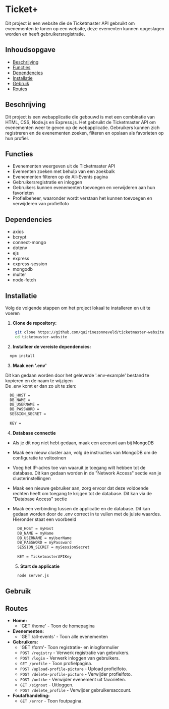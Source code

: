 # Ticket+

Dit project is een website die de Ticketmaster API gebruikt om evenementen te tonen op een website, deze evementen kunnen opgeslagen worden en heeft gebruikersregistratie.

## Inhoudsopgave

- [Beschrijving](#beschrijving)
- [Functies](#functies)
- [Dependencies](#dependencies)
- [Installatie](#installatie)
- [Gebruik](#gebruik)
- [Routes](#routes)

## Beschrijving

Dit project is een webapplicatie die gebouwd is met een combinatie van HTML, CSS, Node.js en Express.js. Het gebruikt de Ticketmaster API om evenementen weer te geven op de webapplicatie. Gebruikers kunnen zich registreren en de evenementen zoeken, filteren en opslaan als favorieten op hun profiel.

## Functies

- Evenementen weergeven uit de Ticketmaster API
- Evementen zoeken met behulp van een zoekbalk
- Evenementen filteren op de All-Events pagina
- Gebruikersregistratie en inloggen
- Gebruikers kunnen evenementen toevoegen en verwijderen aan hun favorieten
- Profielbeheer, waaronder wordt verstaan het kunnen toevoegen en verwijderen van profielfoto

## Dependencies

- axios
- bcrypt
- connect-mongo
- dotenv
- ejs
- express
- express-session
- mongodb
- multer
- node-fetch

## Installatie

Volg de volgende stappen om het project lokaal te installeren en uit te voeren

1. **Clone de repository:**

   ```bash
    git clone https://github.com/quirinezonneveld/ticketmaster-website.git
    cd ticketmaster-website
   ```
   
2. **Installeer de vereiste dependencies:**

  ```bash
    npm install
  ```
3. **Maak een '.env'**

Dit kan gedaan worden door het geleverde '.env-example' bestand te kopieren en de naam te wijzigen <br>
De .env komt er dan zo uit te zien:

  ```bash
    DB_HOST = 
    DB_NAME = 
    DB_USERNAME = 
    DB_PASSWORD = 
    SESSION_SECRET = 
    
    KEY =  
  ```

4. **Database connectie**

* Als je dit nog niet hebt gedaan, maak een account aan bij MongoDB
* Maak een nieuw cluster aan, volg de instructies van MongoDB om de configuratie te voltooinen
* Voeg het IP-adres toe van waaruit je toegang wilt hebben tot de database. Dit kan gedaan worden in de "Network Access" sectie van je clusterinstellingen
* Maak een nieuwe gebruiker aan, zorg ervoor dat deze voldoende rechten heeft om toegang te krijgen tot de database. Dit kan via de "Database Access" sectie
* Maak een verbinding tussen de applicatie en de database. Dit kan gedaan worden door de .env correct in te vullen met de juiste waardes. Hieronder staat een voorbeeld

  ```bash
    DB_HOST = myHost
    DB_NAME = myName
    DB_USERNAME = myUserName
    DB_PASSWORD = myPassword
    SESSION_SECRET = mySessionSecret
    
    KEY = TicketmasterAPIKey
  ```

  5. **Start de applicatie**
 
    ```bash
      node server.js
    ```

## Gebruik

## Routes
- **Home:**
  - 'GET /home' - Toon de homepagina
- **Evenementen:**
  - 'GET /all-events' - Toon alle evenementen
- **Gebruikers:**
  - 'GET /form'- Toon registratie- en inlogformulier 
  - `POST /registry` - Verwerk registratie van gebruikers.
  - `POST /login` - Verwerk inloggen van gebruikers.
  - `GET /profile` - Toon profielpagina.
  - `POST /upload-profile-picture` - Upload profielfoto.
  - `POST /delete-profile-picture` - Verwijder profielfoto.
  - `POST /unlike` - Verwijder evenement uit favorieten.
  - `GET /signout` - Uitloggen.
  - `POST /delete_profile` - Verwijder gebruikersaccount.
- **Foutafhandeling:**
  - `GET /error` - Toon foutpagina.     
